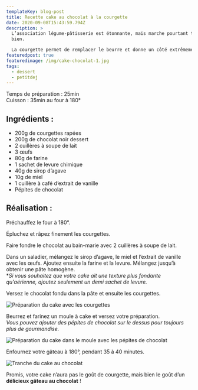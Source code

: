 ```yaml
---
templateKey: blog-post
title: Recette cake au chocolat à la courgette
date: 2020-09-08T15:43:59.794Z
description: >
  L’association légume-pâtisserie est étonnante, mais marche pourtant très
  bien. 

  La courgette permet de remplacer le beurre et donne un côté extrêmement moelleux aux desserts.
featuredpost: true
featuredimage: /img/cake-chocolat-1.jpg
tags:
  - dessert
  - petitdej
---
```

Temps de préparation : 25min\
Cuisson : 35min au four à 180°

## Ingrédients :

* 200g de courgettes rapées
* 200g de chocolat noir dessert
* 2 cuillères à soupe de lait
* 3 œufs
* 80g de farine
* 1 sachet de levure chimique
* 40g de sirop d’agave
* 10g de miel
* 1 cuillère à café d’extrait de vanille
* Pépites de chocolat

## Réalisation :

Préchauffez le four à 180°.

Épluchez et râpez finement les courgettes.

Faire fondre le chocolat au bain-marie avec 2 cuillères à soupe de lait.

Dans un saladier, mélangez le sirop d’agave, le miel et l’extrait de vanille avec les œufs. Ajoutez ensuite la farine et la levure. Mélangez jusqu’à obtenir une pâte homogène.\
**Si vous souhaitez que votre cake ait une texture plus fondante qu'aérienne, ajoutez seulement un demi sachet de levure.*

Versez le chocolat fondu dans la pâte et ensuite les courgettes.

![Préparation du cake avec les courgettes](/img/preparation-cake-.jpg "Préparation cake")

Beurrez et farinez un moule à cake et versez votre préparation. \
*Vous pouvez ajouter des pépites de chocolat sur le dessus pour toujours plus de gourmandise.*

![Préparation du cake dans le moule avec les pépites de chocolat](/img/cake-moule.jpg "Préparation du cake dans le moule")

Enfournez votre gâteau à 180°, pendant 35 à 40 minutes.

![Tranche du cake au chocolat ](/img/cake-chocolat-1.jpg "Cake au chocolat")

Promis, votre cake n’aura pas le goût de courgette, mais bien le goût d’un **délicieux gâteau au chocolat** !